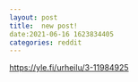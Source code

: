 ```yaml
--- 
layout: post 
title:  new post! 
date:2021-06-16 1623834405 
categories: reddit 
--- 
```

https://yle.fi/urheilu/3-11984925